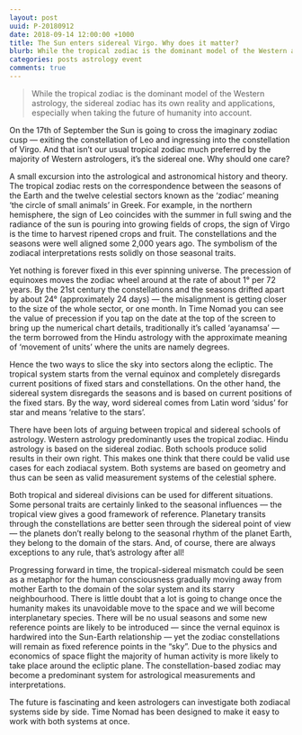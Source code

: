 ```yaml
---
layout: post
uuid: P-20180912
date: 2018-09-14 12:00:00 +1000
title: The Sun enters sidereal Virgo. Why does it matter?
blurb: While the tropical zodiac is the dominant model of the Western astrology, the sidereal zodiac has its own reality and applications, especially when taking the future of humanity into account.
categories: posts astrology event
comments: true
---
```


> While the tropical zodiac is the dominant model of the Western astrology, the sidereal zodiac has its own reality and applications, especially when taking the future of humanity into account.

On the 17th of September the Sun is going to cross the imaginary zodiac cusp — exiting the constellation of Leo and ingressing into the constellation of Virgo. And that isn’t our usual tropical zodiac much preferred by the majority of Western astrologers, it’s the sidereal one. Why should one care?

A small excursion into the astrological and astronomical history and theory. The tropical zodiac rests on the correspondence between the seasons of the Earth and the twelve celestial sectors known as the ‘zodiac’ meaning ‘the circle of small animals’ in Greek. For example, in the northern hemisphere, the sign of Leo coincides with the summer in full swing and the radiance of the sun is pouring into growing fields of crops, the sign of Virgo is the time to harvest ripened crops and fruit. The constellations and the seasons were well aligned some 2,000 years ago. The symbolism of the zodiacal interpretations rests solidly on those seasonal traits.

Yet nothing is forever fixed in this ever spinning universe. The precession of equinoxes moves the zodiac wheel around at the rate of about 1° per 72 years. By the 21st century the constellations and the seasons drifted apart by about 24° (approximately 24 days) — the misalignment is getting closer to the size of the whole sector, or one month. In Time Nomad you can see the value of precession if you tap on the date at the top of the screen to bring up the numerical chart details, traditionally it’s called ‘ayanamsa’ — the term borrowed from the Hindu astrology with the approximate meaning of ‘movement of units’ where the units are namely degrees.

Hence the two ways to slice the sky into sectors along the ecliptic. The tropical system starts from the vernal equinox and completely disregards current positions of fixed stars and constellations. On the other hand, the sidereal system disregards the seasons and is based on current positions of the fixed stars. By the way, word sidereal comes from Latin word ‘sidus’ for star and means ‘relative to the stars’.

There have been lots of arguing between tropical and sidereal schools of astrology. Western astrology predominantly uses the tropical zodiac. Hindu astrology is based on the sidereal zodiac. Both schools produce solid results in their own right. This makes one think that there could be valid use cases for each zodiacal system. Both systems are based on geometry and thus can be seen as valid measurement systems of the celestial sphere.

Both tropical and sidereal divisions can be used for different situations. Some personal traits are certainly linked to the seasonal influences — the tropical view gives a good framework of reference. Planetary transits through the constellations are better seen through the sidereal point of view — the planets don’t really belong to the seasonal rhythm of the planet Earth, they belong to the domain of the stars. And, of course, there are always exceptions to any rule, that’s astrology after all!

Progressing forward in time, the tropical-sidereal mismatch could be seen as a metaphor for the human consciousness gradually moving away from mother Earth to the domain of the solar system and its starry neighbourhood. There is little doubt that a lot is going to change once the humanity makes its unavoidable move to the space and we will become interplanetary species. There will be no usual seasons and some new reference points are likely to be introduced — since the vernal equinox is hardwired into the Sun-Earth relationship — yet the zodiac constellations will remain as fixed reference points in the “sky”. Due to the physics and economics of space flight the majority of human activity is more likely to take place around the ecliptic plane. The constellation-based zodiac may become a predominant system for astrological measurements and interpretations. 

The future is fascinating and keen astrologers can investigate both zodiacal systems side by side. Time Nomad has been designed to make it easy to work with both systems at once.